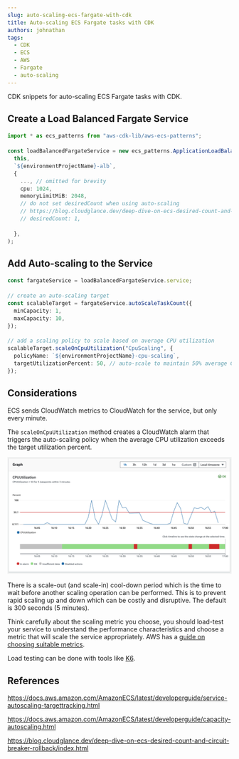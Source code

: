 ```yaml
---
slug: auto-scaling-ecs-fargate-with-cdk
title: Auto-scaling ECS Fargate tasks with CDK
authors: johnathan
tags:
  - CDK
  - ECS
  - AWS
  - Fargate
  - auto-scaling
---
```


CDK snippets for auto-scaling ECS Fargate tasks with CDK.

<!-- truncate -->

## Create a Load Balanced Fargate Service

```ts
import * as ecs_patterns from "aws-cdk-lib/aws-ecs-patterns";

const loadBalancedFargateService = new ecs_patterns.ApplicationLoadBalancedFargateService(
  this,
  `${environmentProjectName}-alb`,
  {
    ..., // omitted for brevity
    cpu: 1024,
    memoryLimitMiB: 2048,
    // do not set desiredCount when using auto-scaling
    // https://blog.cloudglance.dev/deep-dive-on-ecs-desired-count-and-circuit-breaker-rollback/index.html
    // desiredCount: 1, 

  },
);
```

## Add Auto-scaling to the Service

```ts
const fargateService = loadBalancedFargateService.service;

// create an auto-scaling target
const scalableTarget = fargateService.autoScaleTaskCount({
  minCapacity: 1,
  maxCapacity: 10,
});

// add a scaling policy to scale based on average CPU utilization
scalableTarget.scaleOnCpuUtilization("CpuScaling", {
  policyName: `${environmentProjectName}-cpu-scaling`,
  targetUtilizationPercent: 50, // auto-scale to maintain 50% average CPU utilization
});
```

## Considerations

ECS sends CloudWatch metrics to CloudWatch for the service, but only every minute. 

The `scaleOnCpuUtilization` method creates a CloudWatch alarm that triggers the auto-scaling policy when the average CPU utilization exceeds the target utilization percent.

![Cloudwatch Alarm](cloudwatch-alarm.png)

There is a scale-out (and scale-in) cool-down period which is the time to wait before another scaling operation can be performed. This is to prevent rapid scaling up and down which can be costly and disruptive. The default is 300 seconds (5 minutes).

Think carefully about the scaling metric you choose, you should load-test your service to understand the performance characteristics and choose a metric that will scale the service appropriately. AWS has a [guide on choosing suitable metrics](https://docs.aws.amazon.com/AmazonECS/latest/developerguide/capacity-autoscaling.html).

Load testing can be done with tools like [K6](https://k6.io/).

## References
https://docs.aws.amazon.com/AmazonECS/latest/developerguide/service-autoscaling-targettracking.html

https://docs.aws.amazon.com/AmazonECS/latest/developerguide/capacity-autoscaling.html

https://blog.cloudglance.dev/deep-dive-on-ecs-desired-count-and-circuit-breaker-rollback/index.html
